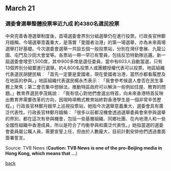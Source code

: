 ## March 21

### 選委會選舉整體投票率近九成 約4380名選民投票

中央完善香港選舉制度後，首場選委會界別分組選舉仍在進行投票。行政長官林鄭月娥稱，今場選舉意義重大，是落實「愛國者治港」的第一場選舉，亦為未來兩場選舉打好基礎。今次選委會選舉一共設五個一般投票站，分別在灣仔會展、九龍公園、屯門及沙田大會堂等。各票站一帶一早已有警員，包括反恐特勤隊巡邏。新一屆選委會增至1,500席，其中900多席是選任委員，當中有603人自動當選，只有13個界別分組要進行選舉。約4,800名投票人或團體授權代表可以投票。地區組織代表選民胡健民稱︰「首先一定要是愛國者，現在愛國者治港，當然亦都看履歷及在地區的參與。」地區組織代表選民楊永杰表示︰「我會參考候選人會否在民生事務上聚焦；第二會否集中想辦法，推動特區政府可以解決一些例如住屋、教育的問題。」教育界選民李茂銘說︰「我有信心對他們會選出特首，向未來香港特首反映出教育界需要改革的方向，因現時填鴨式教育始終對香港學生是一個非常辛苦歷程。」行政長官林鄭月娥早上巡視投票站，她指今次選舉意義重大，選委會具有廣泛代表性。行政長官林鄭月娥稱︰「很多以前都沒機會透過選舉委員會來參與選舉的界別，都在這次有參與機會，包括一些基層組織、同鄉社團、在內地港人和一些全國性組織中香港成員，所以是符合了均衡參與和廣泛代表性。」她指當選的選委會委員屬公職人員，需要宣誓上任，但由於人數龐大，目前計劃安排他們透過書面簽署誓言。

Source: TVB News (**Caution: TVB News is one of the pro-Beijing media in Hong Kong, which means that ...**)

[back](./)

